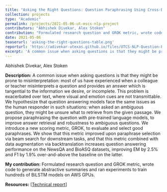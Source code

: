 ```yaml
---
title: "Asking the Right Questions: Question Paraphrasing Using Cross-Domain Abstractive Summarization and Backtranslation"
collection: projects
type: "Academic"
permalink: /projects/2021-05-06-ut-mscs-nlp-project
contributors: "Abhishek Divekar, Alex Stoken"
contribution: "Formulated research question and GROK metric, wrote code to generate abstractive summaries and ran experiments to train hundreds of BiLSTM models on AWS GPUs."
date: 2021-05-06
teaserurl: 'asking-the-right-questions-table.png'
reporturl: 'https://adivekar-utexas.github.io/files/UTCS-NLP-Question-Paraphrasing-Using-Cross-Domain-Abstractive-Summarization-and-Backtranslation.pdf'
excerpt: 'A common issue when asking questions is that they might be prone to misinterpretation: most of us have experienced when a colleague or teacher misinterprets a question and provides an answer which is tangential to the information we desire, or incomplete. This problem is exacerbated over text, where visual and emotion cues are not transmittable. We hypothesize that question answering models face the same issues as the human responder in such situations: when asked an ambiguous question, they might be unsure what to retrieve from the given passage. We propose paraphrasing the question with pre-trained language models, to improve answer retrieval and robustness to ambiguous questions. We introduce a new scoring metric, GROK, to evaluate and select good paraphrases. We show that this metric improved upon paraphrase selection via beam search for downstream tasks, and that this metric combined with data augmentation via backtranslation increases question answering performance on the NewsQA and BioASQ datasets, improving EM by 2.5% and F1 by 1.9% over-and-above the baseline on the latter.'
---
```


Abhishek Divekar, Alex Stoken

**Description:**
A common issue when asking questions is that they might be prone to misinterpretation: most of us have experienced when a colleague or teacher misinterprets a question and provides an answer which is tangential to the information we desire, or incomplete. This problem is exacerbated over text, where visual and emotion cues are not transmittable. We hypothesize that question answering models face the same issues as the human responder in such situations: when asked an ambiguous question, they might be unsure what to retrieve from the given passage. We propose paraphrasing the question with pre-trained language models, to improve answer retrieval and robustness to ambiguous questions. We introduce a new scoring metric, GROK, to evaluate and select good paraphrases. We show that this metric improved upon paraphrase selection via beam search for downstream tasks, and that this metric combined with data augmentation via backtranslation increases question answering performance on the NewsQA and BioASQ datasets, improving EM by 2.5% and F1 by 1.9% over-and-above the baseline on the latter.

**My contribution:**
Formulated research question and GROK metric, wrote code to generate abstractive summaries and ran experiments to train hundreds of BiLSTM models on AWS GPUs.

**Resources:** [[Technical report](https://adivekar-utexas.github.io/files/UTCS-NLP-Question-Paraphrasing-Using-Cross-Domain-Abstractive-Summarization-and-Backtranslation.pdf)]
